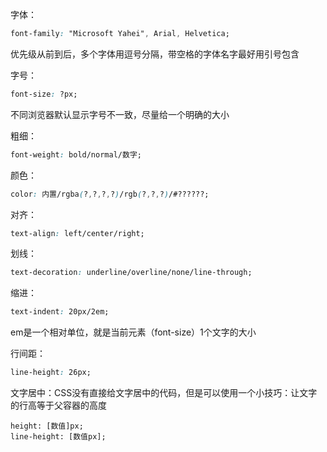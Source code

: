 字体：

```css
font-family: "Microsoft Yahei", Arial, Helvetica;
```

优先级从前到后，多个字体用逗号分隔，带空格的字体名字最好用引号包含

字号：

```css
font-size: ?px;
```

不同浏览器默认显示字号不一致，尽量给一个明确的大小

粗细：

```css
font-weight: bold/normal/数字;
```

颜色：

```css
color: 内置/rgba(?,?,?,?)/rgb(?,?,?)/#??????;
```

对齐：

```css
text-align: left/center/right;
```

划线：

```css
text-decoration: underline/overline/none/line-through;
```

缩进：

```css
text-indent: 20px/2em;
```

em是一个相对单位，就是当前元素（font-size）1个文字的大小

行间距：

```css
line-height: 26px;
```

文字居中：CSS没有直接给文字居中的代码，但是可以使用一个小技巧：让文字的行高等于父容器的高度

```
height: [数值]px;
line-height: [数值px];
```

